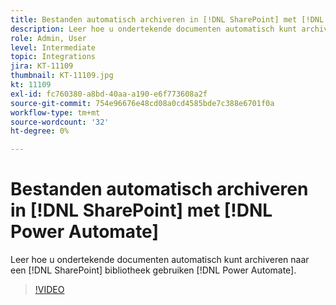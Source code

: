 ```yaml
---
title: Bestanden automatisch archiveren in [!DNL SharePoint] met [!DNL Power Automate]
description: Leer hoe u ondertekende documenten automatisch kunt archiveren naar een [!DNL SharePoint] bibliotheek gebruiken [!DNL Power Automate]
role: Admin, User
level: Intermediate
topic: Integrations
jira: KT-11109
thumbnail: KT-11109.jpg
kt: 11109
exl-id: fc760380-a8bd-40aa-a190-e6f773608a2f
source-git-commit: 754e96676e48cd08a0cd4585bde7c388e6701f0a
workflow-type: tm+mt
source-wordcount: '32'
ht-degree: 0%

---
```


# Bestanden automatisch archiveren in [!DNL SharePoint] met [!DNL Power Automate]

Leer hoe u ondertekende documenten automatisch kunt archiveren naar een [!DNL SharePoint] bibliotheek gebruiken [!DNL Power Automate].

>[!VIDEO](https://video.tv.adobe.com/v/3409121?quality=12&learn=on&hidetitle=true)
